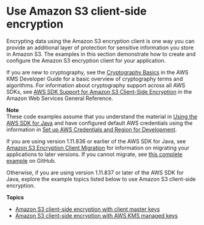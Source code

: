 # Use Amazon S3 client\-side encryption<a name="examples-crypto"></a>

Encrypting data using the Amazon S3 encryption client is one way you can provide an additional layer of protection for sensitive information you store in Amazon S3\. The examples in this section demonstrate how to create and configure the Amazon S3 encryption client for your application\.

If you are new to cryptography, see the [Cryptography Basics](https://docs.aws.amazon.com/kms/latest/developerguide/crypto-intro.html) in the AWS KMS Developer Guide for a basic overview of cryptography terms and algorithms\. For information about cryptography support across all AWS SDKs, see [AWS SDK Support for Amazon S3 Client\-Side Encryption](http://docs.aws.amazon.com/general/latest/gr/aws_sdk_cryptography.html) in the Amazon Web Services General Reference\.

**Note**  
These code examples assume that you understand the material in [Using the AWS SDK for Java](basics.md) and have configured default AWS credentials using the information in [Set up AWS Credentials and Region for Development](setup-credentials.md)\.

If you are using version 1\.11\.836 or earlier of the AWS SDK for Java, see [Amazon S3 Encryption Client Migration](s3-encryption-migration.md) for information on migrating your applications to later versions\. If you cannot migrate, see [this complete example](https://github.com/awsdocs/aws-doc-sdk-examples/blob/master/java/example_code/s3/src/main/java/aws/example/s3/S3Encrypt.java) on GitHub\.

Otherwise, if you are using version 1\.11\.837 or later of the AWS SDK for Java, explore the example topics listed below to use Amazon S3 client\-side encryption\.

**Topics**
+ [Amazon S3 client\-side encryption with client master keys](examples-crypto-masterkey.md)
+ [Amazon S3 client\-side encryption with AWS KMS managed keys](examples-crypto-kms.md)